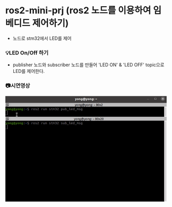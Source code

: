 # ros2-mini-prj (ros2 노드를 이용하여 임베디드 제어하기)
- 노드로 stm32에서 LED를 제어

### 💡LED On/Off 하기
- publisher 노드와 subscriber 노드를 만들어 'LED ON' & 'LED OFF' topic으로 LED를 제어한다.

### 📷시연영상
![터미널 명령](image/stm32_LED.gif)
